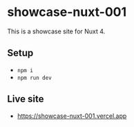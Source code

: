 # showcase-nuxt-001

This is a showcase site for Nuxt 4.

## Setup

- `npm i`
- `npm run dev`

## Live site

- https://showcase-nuxt-001.vercel.app 


